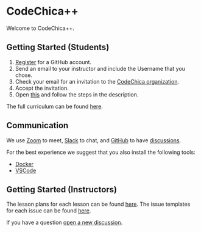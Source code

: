 # CodeChica++

Welcome to CodeChica++.

## Getting Started (Students)

1. [Register](https://github.com/signup) for a GitHub account.
1. Send an email to your instructor and include the Username that you chose.
1. Check your email for an invitation to the [CodeChica organization][organization].
1. Accept the invitation.
1. Open [this](https://github.com/CodeChica/plus-plus/issues/new?labels=&template=0x01.md) and follow the steps in the description.

The full curriculum can be found [here][curriculum].

## Communication

We use [Zoom][zoom] to meet, [Slack][slack] to chat, and [GitHub][organization] to have
[discussions][new-discussion].

For the best experience we suggest that you also install the following tools:

* [Docker][docker]
* [VSCode][vscode]

## Getting Started (Instructors)

The lesson plans for each lesson can be found [here][lessons].
The issue templates for each issue can be found [here][issues].

If you have a question [open a new discussion][new-discussion].

[curriculum]: https://github.com/CodeChica/plus-plus/issues/new/choose
[docker]: https://docs.docker.com/get-docker/
[issues]: /.github/ISSUE_TEMPLATE
[lessons]: /doc/lessons
[new-discussion]: https://github.com/CodeChica/plus-plus/discussions
[organization]: https://github.com/CodeChica
[slack]: https://codechica-plus-plus.slack.com/
[vscode]: https://code.visualstudio.com/
[zoom]: https://zoom.us/
